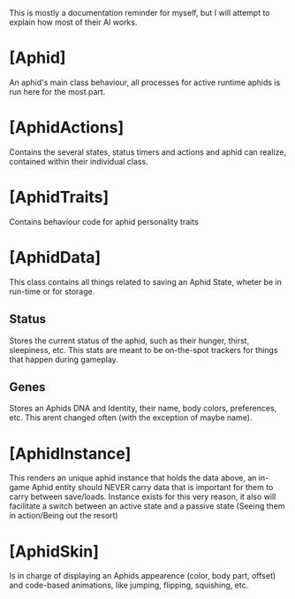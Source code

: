 This is mostly a documentation reminder for myself, but I will attempt to explain how most of their AI works.

# [Aphid]
An aphid's main class behaviour, all processes for active runtime aphids is run here for the most part.
# [AphidActions]
Contains the several states, status timers and actions and aphid can realize, contained within their individual class.
# [AphidTraits]
Contains behaviour code for aphid personality traits
# [AphidData]
This class contains all things related to saving an Aphid State, wheter be in run-time or for storage.
## Status
Stores the current status of the aphid, such as their hunger, thirst, sleepiness, etc. This stats are meant to be on-the-spot trackers for things that happen during gameplay.
## Genes
Stores an Aphids DNA and Identity, their name, body colors, preferences, etc. This arent changed often (with the exception of maybe name).

# [AphidInstance]
This renders an unique aphid instance that holds the data above, an in-game Aphid entity should NEVER carry data that is important for them to carry between save/loads. Instance exists for this very reason, it also will facilitate a switch between an active state and a passive state (Seeing them in action/Being out the resort)

# [AphidSkin]
Is in charge of displaying an Aphids appearence (color, body part, offset) and code-based animations, like jumping, flipping, squishing, etc.